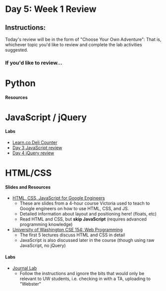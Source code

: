 # Day 5: Week 1 Review

## Instructions:
Today's review will be in the form of "Choose Your Own Adventure": That is, whichever topic you'd like to review and complete the lab activities suggested.

### If you'd like to review...

# Python

#### Resources

# JavaScript / jQuery

#### Labs
* [Learn.co Deli Counter](https://learn.co/tracks/google-cssi/2-javascript-intro/labs/lab-deli-counter)
* [Day 3 JavaScript review](https://github.com/learn-co-curriculum/cssi-3-javascript-warmup)
* [Day 4 jQuery review](https://github.com/learn-co-curriculum/cssi-4-jquery-warmup)

# HTML/CSS

#### Slides and Resources
* [HTML, CSS, JavaScript for Google Engineers](https://drive.google.com/file/d/0B4LtxgXdHWjSZkpDbDhsckZOMDA/view)
  * These are slides from a 4-hour course Victoria used to teach to Google engineers on how to use HTML, CSS, and JS.
  * Detailed information about layout and positioning here! (floats, etc)
  * Read HTML and CSS, but **skip JavaScript** (requires advanced programming knowledge)
* [University of Washington CSE 154: Web Programming](http://courses.cs.washington.edu/courses/cse154/15sp/lectures.shtml#today)
  * The first 5 lectures discuss HTML and CSS in detail
  * JavaScript is also discussed later in the course (though using raw JavaScript, no jQuery)

#### Labs
* [Journal Lab](http://courses.cs.washington.edu/courses/cse154/15sp/labs/lab2-journal.shtml)
  * Follow the instructions and ignore the bits that would only be relevant to UW students, i.e. checking in with a TA, uploading to "Webster"
